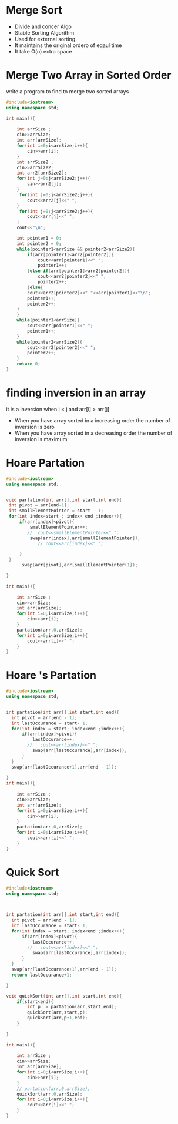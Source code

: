 # Merge Sort
- Divide and concer Algo
- Stable Sorting Algorithm
- Used for external sorting
- It maintains the original ordero of eqaul time
- It take O(n) extra space


# Merge Two Array in Sorted Order 
write a program to find to merge two sorted arrays
```cpp
#include<iostream>
using namespace std;

int main(){
    
    int arrSize ;
    cin>>arrSize;
    int arr[arrSize];
    for(int i=0;i<arrSize;i++){
        cin>>arr[i];
    }
    int arrSize2 ;
    cin>>arrSize2;
    int arr2[arrSize2];
    for(int j=0;j<arrSize2;j++){
        cin>>arr2[j];
    }
     for(int j=0;j<arrSize2;j++){
        cout<<arr2[j]<<" ";
    }
     for(int j=0;j<arrSize2;j++){
        cout<<arr[j]<<" ";
    }
    cout<<"\n";

    int pointer1 = 0;
    int pointer2 = 0;
    while(pointer1<arrSize && pointer2<arrSize2){
        if(arr[pointer1]<arr2[pointer2]){
            cout<<arr[pointer1]<<" ";
            pointer1++;
        }else if(arr[pointer1]>arr2[pointer2]){
            cout<<arr2[pointer2]<<" ";
            pointer2++;
        }else{
        cout<<arr2[pointer2]<<" "<<arr[pointer1]<<"\n";
        pointer1++;
        pointer2++;
    }
    }
    while(pointer1<arrSize){
        cout<<arr[pointer1]<<" ";
        pointer1++;
    }
    while(pointer2<arrSize2){
        cout<<arr2[pointer2]<<" ";
        pointer2++;
    }
    return 0;
}
```
# finding inversion in an array
it is a inversion when i < j and arr[i] > arr[j]
- When you have array sorted in a increasing order the number of inversion is zero
- When you have array sorted in a decreasing order the number of inversion is maximum 


# Hoare Partation
```cpp
#include<iostream>
using namespace std;


void partation(int arr[],int start,int end){
 int pivot = arr[end-1];
 int smallElementPointer = start - 1;
 for(int index=start ; index< end ;index++){
     if(arr[index]<pivot){
         smallElementPointer++;
        //  cout<<smallElementPointer<<" ";
         swap(arr[index],arr[smallElementPointer]);
            // cout<<arr[index]<<" ";

     }
 }
      swap(arr[pivot],arr[smallElementPointer+1]);

}

int main(){
    
    int arrSize ;
    cin>>arrSize;
    int arr[arrSize];
    for(int i=0;i<arrSize;i++){
        cin>>arr[i];
    }
    partation(arr,0,arrSize);
    for(int i=0;i<arrSize;i++){
        cout<<arr[i]<<" ";
    }
}
```

# Hoare 's Partation
```cpp
#include<iostream>
using namespace std;


int partation(int arr[],int start,int end){
  int pivot = arr[end - 1];
  int lastOccurance = start- 1;
  for(int index = start; index<end ;index++){
      if(arr[index]<pivot){
          lastOccurance++;
        //   cout<<arr[index]<<" ";
          swap(arr[lastOccurance],arr[index]);
      }
  }
  swap(arr[lastOccurance+1],arr[end - 1]);
   
}
int main(){
    
    int arrSize ;
    cin>>arrSize;
    int arr[arrSize];
    for(int i=0;i<arrSize;i++){
        cin>>arr[i];
    }
    partation(arr,0,arrSize);
    for(int i=0;i<arrSize;i++){
        cout<<arr[i]<<" ";
    }
}
```


# Quick Sort 
```cpp
#include<iostream>
using namespace std;

        

int partation(int arr[],int start,int end){
  int pivot = arr[end - 1];
  int lastOccurance = start- 1;
  for(int index = start; index<end ;index++){
      if(arr[index]<pivot){
          lastOccurance++;
        //   cout<<arr[index]<<" ";
          swap(arr[lastOccurance],arr[index]);
      }
  }
  swap(arr[lastOccurance+1],arr[end - 1]);
  return lastOccurance+1;

}

void quickSort(int arr[],int start,int end){
    if(start<end){
        int p  = partation(arr,start,end);
        quickSort(arr,start,p);
        quickSort(arr,p+1,end);
    }
    
}

int main(){
    
    int arrSize ;
    cin>>arrSize;
    int arr[arrSize];
    for(int i=0;i<arrSize;i++){
        cin>>arr[i];
    }
    // partation(arr,0,arrSize);
    quickSort(arr,0,arrSize);
    for(int i=0;i<arrSize;i++){
        cout<<arr[i]<<" ";
    }
}
```